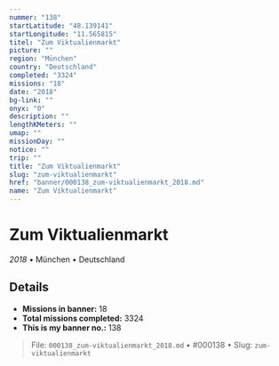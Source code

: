 ```yaml
---
nummer: "138"
startLatitude: "48.139141"
startLongitude: "11.565815"
titel: "Zum Viktualienmarkt"
picture: ""
region: "München"
country: "Deutschland"
completed: "3324"
missions: "18"
date: "2018"
bg-link: ""
onyx: "0"
description: ""
lengthKMeters: ""
umap: ""
missionDay: ""
notice: ""
trip: ""
title: "Zum Viktualienmarkt"
slug: "zum-viktualienmarkt"
href: "banner/000138_zum-viktualienmarkt_2018.md"
name: "Zum Viktualienmarkt"
---
```

# Zum Viktualienmarkt

*2018* • München • Deutschland





## Details

- **Missions in banner:** 18
- **Total missions completed:** 3324
- **This is my banner no.:** 138






> File: `000138_zum-viktualienmarkt_2018.md`
> • #000138
> • Slug: `zum-viktualienmarkt`

